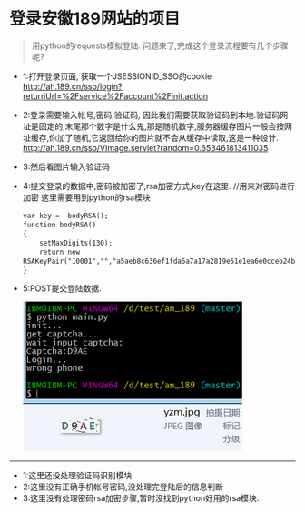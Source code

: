 # 登录安徽189网站的项目

> 用python的requests模拟登陆.
> 问题来了,完成这个登录流程要有几个步骤呢?

- 1:打开登录页面, 获取一个JSESSIONID_SSO的cookie
    http://ah.189.cn/sso/login?returnUrl=%2Fservice%2Faccount%2Finit.action
- 2:登录需要输入帐号,密码,验证码, 因此我们需要获取验证码到本地.验证码网址是固定的,末尾那个数字是什么鬼,那是随机数字,服务器缓存图片一般会按网址缓存,你加了随机,它返回给你的图片就不会从缓存中读取,这是一种设计.
    http://ah.189.cn/sso/VImage.servlet?random=0.653461813411035
- 3:然后看图片输入验证码

- 4:提交登录的数据中,密码被加密了,rsa加密方式,key在这里. //用来对密码进行加密
    这里需要用到python的rsa模块
    ```
    var key =  bodyRSA();   
    function bodyRSA()   
    {   
        setMaxDigits(130);   
        return new RSAKeyPair("10001","","a5aeb8c636ef1fda5a7a17a2819e51e1ea6e0cceb24b95574ae026536243524f322807df2531a42139389674545f4c596db162f6e6bbb26498baab074c036777");    
    }
    ```


- 5:POST提交登陆数据.
        
    ![test](https://github.com/challengeYY/ah_189/blob/master/TEST.PNG)
------------

- 1:这里还没处理验证码识别模块
- 2:这里没有正确手机帐号密码,没处理完登陆后的信息判断
- 3:这里没有处理密码rsa加密步骤,暂时没找到python好用的rsa模块.
